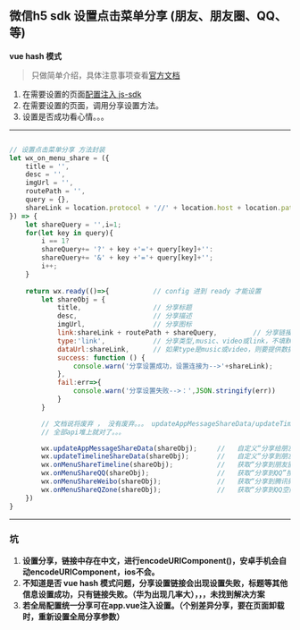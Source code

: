 ## 微信h5 sdk 设置点击菜单分享 (朋友、朋友圈、QQ、等)   

**vue hash 模式**   

> 只做简单介绍，具体注意事项查看[官方文档](https://mp.weixin.qq.com/wiki?t=resource/res_main&id=mp1421141115)

1. 在需要设置的页面[配置注入 js-sdk](./jssdk_config.md)
2. 在需要设置的页面，调用分享设置方法。
3. 设置是否成功看心情。。。
---
```js   

// 设置点击菜单分享 方法封装 
let wx_on_menu_share = ({
    title = '',                                                                       // 设置分享标题 str
    desc = '',                                                                        // 设置分享描述 str
    imgUrl = '',                                                                      // 设置分享图标 str
    routePath = '',                                                                   // 设置分享路径(hash单页路由跳转路径) str 
    query = {},                                                                       // 设置分享参数 obj
    shareLink = location.protocol + '//' + location.host + location.pathname + '#/'   // 设置分享域名(hash带'#/') str
}) => {
    let shareQuery = '',i=1;
    for(let key in query){
        i == 1?
        shareQuery+= '?' + key +'='+ query[key]+'':
        shareQuery+= '&' + key +'='+ query[key]+'';
        i++;
    }
        
    return wx.ready(()=>{           // config 进到 ready 才能设置
        let shareObj = {
            title,                  // 分享标题
            desc,                   // 分享描述
            imgUrl,                 // 分享图标
            link:shareLink + routePath + shareQuery,         // 分享链接
            type:'link',            // 分享类型,music、video或link，不填默认为link  (貌似可以兼容部分华为分享参数携带失败///单分享链接，配置不影响)
            dataUrl:shareLink,      // 如果type是music或video，则要提供数据链接，默认为空 (貌似可以兼容部分华为分享参数携带失败///单分享链接，配置不影响)
            success: function () {
                console.warn('分享设置成功，设置连接为-->'+shareLink);  
            },
            fail:err=>{
                console.warn('分享设置失败-->：',JSON.stringify(err))
            }
        }

        // 文档说将废弃 ， 没有废弃。。。 updateAppMessageShareData/updateTimelineShareData 单独配置这两个，分享设置大部分手机不成功。。。
        // 全部api堆上就对了。。。

        wx.updateAppMessageShareData(shareObj);     //   自定义“分享给朋友”及“分享到QQ”按钮的分享内容（1.4.0）
        wx.updateTimelineShareData(shareObj);       //   自定义“分享到朋友圈”及“分享到QQ空间”按钮的分享内容（1.4.0）
        wx.onMenuShareTimeline(shareObj);           //   获取“分享到朋友圈”按钮点击状态及自定义分享内容接口（即将废弃）
        wx.onMenuShareQQ(shareObj);                 //   获取“分享到QQ”按钮点击状态及自定义分享内容接口（即将废弃）
        wx.onMenuShareWeibo(shareObj);              //   获取“分享到腾讯微博”按钮点击状态及自定义分享内容接口
        wx.onMenuShareQZone(shareObj);              //   获取“分享到QQ空间”按钮点击状态及自定义分享内容接口（即将废弃）
    })
}

```

---

### 坑
1. **设置分享，链接中存在中文，进行encodeURIComponent()，安卓手机会自动encodeURIComponent，ios不会。**
2. **不知道是否 vue hash 模式问题，分享设置链接会出现设置失败，标题等其他信息设置成功，只有链接失败。（华为出现几率大），，，未找到解决方案**
3. **若全局配置统一分享可在app.vue注入设置。（个别差异分享，要在页面卸载时，重新设置全局分享参数）**